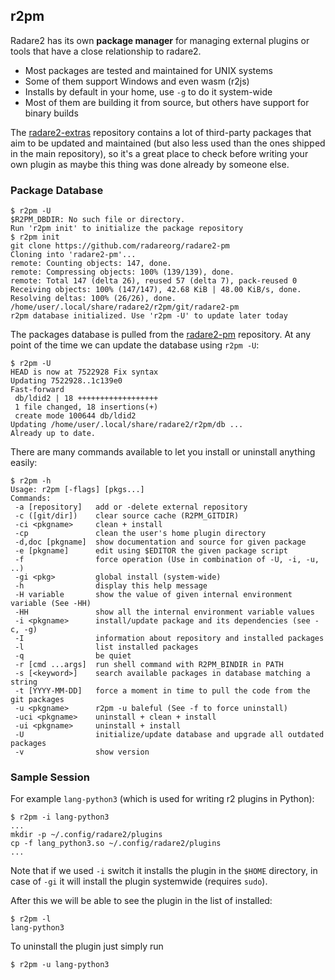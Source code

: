 ## r2pm

Radare2 has its own **package manager** for managing external plugins or tools that have a close relationship to radare2.

* Most packages are tested and maintained for UNIX systems
* Some of them support Windows and even wasm (r2js)
* Installs by default in your home, use `-g` to do it system-wide
* Most of them are building it from source, but others have support for binary builds

The [radare2-extras](https://github.com/radareorg/radare2-extras) repository contains a lot of third-party packages that aim to be updated and maintained (but also less used than the ones shipped in the main repository), so it's a great place to check before writing your own plugin as maybe this thing was done already by someone else.

### Package Database

```console
$ r2pm -U
$R2PM_DBDIR: No such file or directory.
Run 'r2pm init' to initialize the package repository
$ r2pm init
git clone https://github.com/radareorg/radare2-pm
Cloning into 'radare2-pm'...
remote: Counting objects: 147, done.
remote: Compressing objects: 100% (139/139), done.
remote: Total 147 (delta 26), reused 57 (delta 7), pack-reused 0
Receiving objects: 100% (147/147), 42.68 KiB | 48.00 KiB/s, done.
Resolving deltas: 100% (26/26), done.
/home/user/.local/share/radare2/r2pm/git/radare2-pm
r2pm database initialized. Use 'r2pm -U' to update later today
```

The packages database is pulled from the [radare2-pm](https://github.com/radareorg/radare2-pm) repository. At any point of the time we can update the database using `r2pm -U`:

```console
$ r2pm -U
HEAD is now at 7522928 Fix syntax
Updating 7522928..1c139e0
Fast-forward
 db/ldid2 | 18 ++++++++++++++++++
 1 file changed, 18 insertions(+)
 create mode 100644 db/ldid2
Updating /home/user/.local/share/radare2/r2pm/db ...
Already up to date.
```

There are many commands available to let you install or uninstall anything easily:

```console
$ r2pm -h
Usage: r2pm [-flags] [pkgs...]
Commands:
 -a [repository]   add or -delete external repository
 -c ([git/dir])    clear source cache (R2PM_GITDIR)
 -ci <pkgname>     clean + install
 -cp               clean the user's home plugin directory
 -d,doc [pkgname]  show documentation and source for given package
 -e [pkgname]      edit using $EDITOR the given package script
 -f                force operation (Use in combination of -U, -i, -u, ..)
 -gi <pkg>         global install (system-wide)
 -h                display this help message
 -H variable       show the value of given internal environment variable (See -HH)
 -HH               show all the internal environment variable values
 -i <pkgname>      install/update package and its dependencies (see -c, -g)
 -I                information about repository and installed packages
 -l                list installed packages
 -q                be quiet
 -r [cmd ...args]  run shell command with R2PM_BINDIR in PATH
 -s [<keyword>]    search available packages in database matching a string
 -t [YYYY-MM-DD]   force a moment in time to pull the code from the git packages
 -u <pkgname>      r2pm -u baleful (See -f to force uninstall)
 -uci <pkgname>    uninstall + clean + install
 -ui <pkgname>     uninstall + install
 -U                initialize/update database and upgrade all outdated packages
 -v                show version
```

### Sample Session

For example `lang-python3` (which is used for writing r2 plugins in Python):

```console
$ r2pm -i lang-python3
...
mkdir -p ~/.config/radare2/plugins
cp -f lang_python3.so ~/.config/radare2/plugins
...
```

Note that if we used `-i` switch it installs the plugin in the `$HOME` directory, in case of `-gi` it will install the plugin systemwide (requires `sudo`).

After this we will be able to see the plugin in the list of installed:

```console
$ r2pm -l
lang-python3
```

To uninstall the plugin just simply run

```console
$ r2pm -u lang-python3
```
